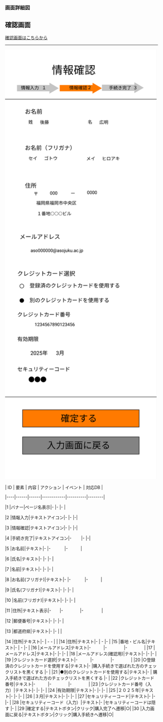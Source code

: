 ### 画面詳細図
## 確認画面
[確認画面はこちらから](https://www.figma.com/file/AcqvTd2ESv7CHI1u9nvaJY/確認画面?node-id=0%3A1)
****
<img src="../img/確認画面（購入）.png" width="500">


| ID | 要素 | 内容 | アクション | イベント | 対応DB |

|----|------|------|------------|----------|--------|

|1   |バナー|ページ名表示|-      |-          |-      |

|2   |情報入力|テキストアイコン|-        |-      |-|

|3   |情報確認|テキストアイコン|-        |-      |-|

|4   |手続き完了|テキストアイコン|-        　　|-      |-|

|5   |お名前|テキスト|-        |-      　　　|-　　　|

|6   |氏名|テキスト|-           |-           |-       |

|7   |名前|テキスト|-            |-        |-        |

|8   |お名前(フリガナ)|テキスト|-        |-  　　　|-　　　|

|9   |氏名(フリガナ)|テキスト|-           |-      |-      |

|10  |名前(フリガナ)|テキスト|-           |-        |-  |

|11  |住所|テキスト表示|-　　|-　　　　|-　   　　　|

|12  |郵便番号|テキスト|-            |-     |-         |

|13  |都道府県|テキスト|-             |-       |       |


|14  |住所|テキスト|-              | -  -       |       |
|14  |住所|テキスト|-              | -         |-        |
|15  |番地・ビル名|テキスト|-       | -         |-        |
|16  |メールアドレス|テキスト|-　　　|-　　　　|-　　　　|
|17  |メールアドレス|テキスト|-        |-    |-     |
|18  |メールアドレス(確認用)|テキスト|-       |-    |-     |
|19  |クレジットカード選択|テキスト|-　　　|-　　　　|-　　　　|
|20  |○登録済のクレジットカードを使用する|テキスト|-       |購入手続きで選ばれた方のチェックリストを黒くする    |-     |
|21  |●別のクレジットカードを使用する|テキスト|-      | 購入手続きで選ばれた方のチェックリストを黒くする   |-     |
|22  |クレジットカード番号|テキスト|-　　　|-　　　　|-　　　　|
|23  |クレジットカード番号（入力）|テキスト|-      |-         |-         |
|24  |有効期限|テキスト|-       |-         |-       |
|25  |２０２５年|テキスト|-       |-          |-        |
|26  |３月|テキスト|-                |-       |-      |
|27  |セキュリティーコード|テキスト|-      |-         |-         |
|28  |セキュリティーコード（入力）|テキスト|-      |セキュリティーコードは隠す         |-         |
|29  |確定する|テキストボタン|クリック|購入完了へ遷移|○|
|30  |入力画面に戻る|テキストボタン|クリック|購入手続きへ遷移|○|



